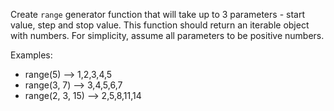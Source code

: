 Create `range` generator function that will take up to 3 parameters - start value, step and stop value. This function should return an iterable object with numbers. For simplicity, assume all parameters to be positive numbers.

Examples:
- range(5)        --> 1,2,3,4,5
- range(3, 7)     --> 3,4,5,6,7
- range(2, 3, 15) --> 2,5,8,11,14
